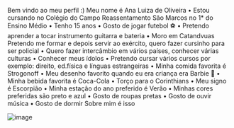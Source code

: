 Bem vindo ao meu perfil :)
Meu nome é Ana Luiza de Oliveira
    • Estou cursando no Colégio do Campo Reassentamento São Marcos no 1* do Ensino Médio
    • Tenho 15 anos
    • Gosto de jogar futebol ⚽️
    • Pretendo aprender a tocar instrumento guitarra e bateria
    • Moro em Catandvuas
Pretendo me formar e depois servir ao exército, quero fazer cursinho para ser policial
    • Quero fazer intercâmbio em vários países, conhecer várias culturas
    • Conhecer meus ídolos
    • Pretendo cursar vários cursos por exemplo: direito, ed.física e línguas estrangeiras
    • Minha comida favorita é Strogonoff
    • Meu desenho favorito quando eu era criança era Barbie 🦩
    • Minha bebida favorita é Coca-Cola
    • Torço para o Corinthians
    • Meu signo é Escorpião
    • Minha estação do ano preferido é Verão
    • Minhas cores preferidas são preto e azul
    • Gosto de roupas pretas
    • Gosto de ouvir música
    • Gosto de dormir
Sobre mim é isso 

![image](https://github.com/luizaxp/luizaxp/assets/147213601/a22c8c1e-7e29-4998-9dc4-677dbc241e92)
